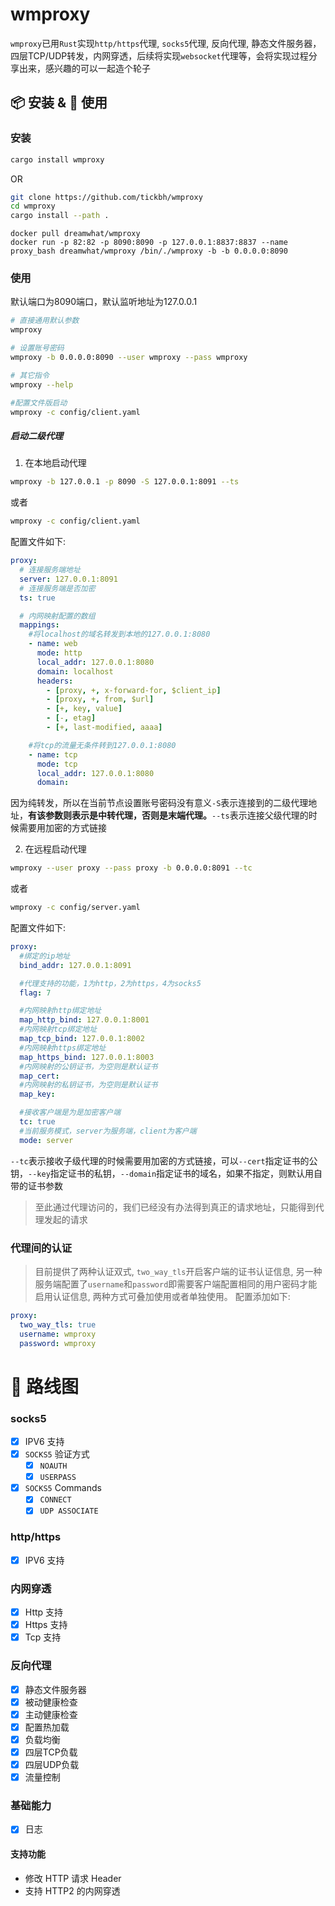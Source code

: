 # wmproxy
`wmproxy`已用`Rust`实现`http/https`代理, `socks5`代理, 反向代理, 静态文件服务器，四层TCP/UDP转发，内网穿透，后续将实现`websocket`代理等，会将实现过程分享出来，感兴趣的可以一起造个轮子

## 📦 安装 & 🏃 使用

### 安装

```bash
cargo install wmproxy
```

OR

```bash
git clone https://github.com/tickbh/wmproxy
cd wmproxy
cargo install --path .
```

```docker
docker pull dreamwhat/wmproxy
docker run -p 82:82 -p 8090:8090 -p 127.0.0.1:8837:8837 --name proxy_bash dreamwhat/wmproxy /bin/./wmproxy -b -b 0.0.0.0:8090
```

### 使用
默认端口为8090端口，默认监听地址为127.0.0.1
```bash
# 直接通用默认参数
wmproxy

# 设置账号密码
wmproxy -b 0.0.0.0:8090 --user wmproxy --pass wmproxy

# 其它指令
wmproxy --help

#配置文件版启动
wmproxy -c config/client.yaml
```

##### 启动二级代理
1. 在本地启动代理
```bash
wmproxy -b 127.0.0.1 -p 8090 -S 127.0.0.1:8091 --ts
```
或者
```bash
wmproxy -c config/client.yaml
```
配置文件如下:
```yaml
proxy:
  # 连接服务端地址
  server: 127.0.0.1:8091
  # 连接服务端是否加密
  ts: true

  # 内网映射配置的数组
  mappings:
    #将localhost的域名转发到本地的127.0.0.1:8080
    - name: web
      mode: http
      local_addr: 127.0.0.1:8080
      domain: localhost
      headers:
        - [proxy, +, x-forward-for, $client_ip]
        - [proxy, +, from, $url]
        - [+, key, value]
        - [-, etag]
        - [+, last-modified, aaaa]

    #将tcp的流量无条件转到127.0.0.1:8080
    - name: tcp
      mode: tcp
      local_addr: 127.0.0.1:8080
      domain: 
```

因为纯转发，所以在当前节点设置账号密码没有意义`-S`表示连接到的二级代理地址，**有该参数则表示是中转代理，否则是末端代理。**```--ts```表示连接父级代理的时候需要用加密的方式链接

2. 在远程启动代理
```bash
wmproxy --user proxy --pass proxy -b 0.0.0.0:8091 --tc
```
或者
```bash
wmproxy -c config/server.yaml
```
配置文件如下:
```yaml
proxy:
  #绑定的ip地址
  bind_addr: 127.0.0.1:8091

  #代理支持的功能，1为http，2为https，4为socks5
  flag: 7

  #内网映射http绑定地址
  map_http_bind: 127.0.0.1:8001
  #内网映射tcp绑定地址
  map_tcp_bind: 127.0.0.1:8002
  #内网映射https绑定地址
  map_https_bind: 127.0.0.1:8003
  #内网映射的公钥证书，为空则是默认证书
  map_cert: 
  #内网映射的私钥证书，为空则是默认证书
  map_key:

  #接收客户端是为是加密客户端
  tc: true
  #当前服务模式，server为服务端，client为客户端
  mode: server
```

```--tc```表示接收子级代理的时候需要用加密的方式链接，可以```--cert```指定证书的公钥，```--key```指定证书的私钥，```--domain```指定证书的域名，如果不指定，则默认用自带的证书参数
> 至此通过代理访问的，我们已经没有办法得到真正的请求地址，只能得到代理发起的请求

### 代理间的认证
> 目前提供了两种认证双式, ```two_way_tls```开启客户端的证书认证信息, 另一种服务端配置了```username```和```password```即需要客户端配置相同的用户密码才能启用认证信息, 两种方式可叠加使用或者单独使用。
> 配置添加如下:

```yaml
proxy:
  two_way_tls: true
  username: wmproxy
  password: wmproxy
```

# 🚥 路线图
### socks5

- [x] IPV6 支持
- [x] `SOCKS5` 验证方式
  - [x] `NOAUTH`
  - [x] `USERPASS`
- [x] `SOCKS5` Commands
  - [x] `CONNECT`
  - [x] `UDP ASSOCIATE`

### http/https

- [x] IPV6 支持

### 内网穿透

- [x] Http 支持
- [x] Https 支持
- [x] Tcp 支持

### 反向代理

- [x] 静态文件服务器
- [x] 被动健康检查
- [x] 主动健康检查
- [x] 配置热加载
- [x] 负载均衡
- [x] 四层TCP负载
- [x] 四层UDP负载
- [x] 流量控制

### 基础能力
- [x] 日志

#### 支持功能

- 修改 HTTP 请求 Header
- 支持 HTTP2 的内网穿透